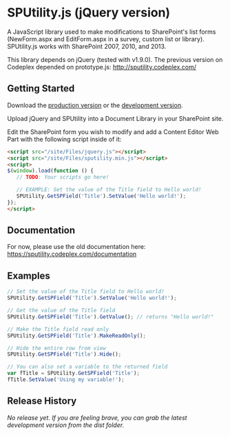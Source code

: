 # SPUtility.js (jQuery version)

A JavaScript library used to make modifications to SharePoint's list forms 
(NewForm.aspx and EditForm.aspx in a survey, custom list or library). 
SPUtility.js works with SharePoint 2007, 2010, and 2013.

This library depends on jQuery (tested with v1.9.0). The previous version on
Codeplex depended on prototype.js: http://sputility.codeplex.com/

## Getting Started
Download the [production version][min] or the [development version][max].

[min]: https://raw.github.com/kitmenke/jquery.sputility/master/dist/sputility.min.js
[max]: https://raw.github.com/kitmenke/jquery.sputility/master/dist/sputility.js

Upload jQuery and SPUtility into a Document Library in your SharePoint site.

Edit the SharePoint form you wish to modify and add a Content Editor Web Part 
with the following script inside of it:

```html
<script src="/site/Files/jquery.js"></script>
<script src="/site/Files/sputility.min.js"></script>
<script>
$(window).load(function () {
   // TODO: Your scripts go here!

   // EXAMPLE: Set the value of the Title field to Hello world!
   SPUtility.GetSPField('Title').SetValue('Hello world!');
});
</script>
```

## Documentation
For now, please use the old documentation here:
https://sputility.codeplex.com/documentation

## Examples
```javascript
// Set the value of the Title field to Hello world!
SPUtility.GetSPField('Title').SetValue('Hello world!');

// Get the value of the Title field
SPUtility.GetSPField('Title').GetValue(); // returns "Hello world!"

// Make the Title field read only
SPUtility.GetSPField('Title').MakeReadOnly();

// Hide the entire row from view
SPUtility.GetSPField('Title').Hide();

// You can also set a variable to the returned field
var fTitle = SPUtility.GetSPField('Title');
fTitle.SetValue('Using my variable!');
```

## Release History
_No release yet. If you are feeling brave, you can grab the latest development
version from the dist folder._
